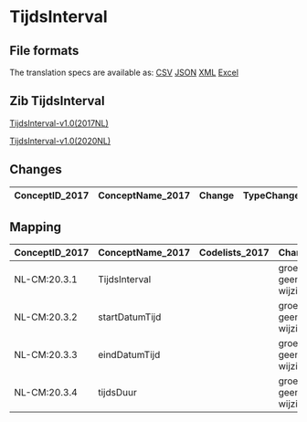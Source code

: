 # TijdsInterval
## File formats

The translation specs are available as: 
[CSV](../csv/TijdsInterval.csv) [JSON](../json/TijdsInterval.json) [XML](../xml/TijdsInterval.xml) [Excel](../excel/TijdsInterval.xlsx)



## Zib TijdsInterval

[TijdsInterval-v1.0(2017NL)](https://zibs.nl/wiki/TijdsInterval-v1.0(2017NL))

[TijdsInterval-v1.0(2020NL)](https://zibs.nl/wiki/TijdsInterval-v1.0(2020NL))









## Changes

| ConceptID_2017   | ConceptName_2017   | Change   | TypeChange   | Impact_heen   | TRANSLATIE_spec_heen   | Impact_terug   | TRANSLATIE_spec_terug   | Omschrijving   |
|------------------|--------------------|----------|--------------|---------------|------------------------|----------------|-------------------------|----------------|

## Mapping

| ConceptID_2017   | ConceptName_2017   | Codelists_2017   | Change                  | ConceptID_2020   | ConceptName_2020   | Codelists_2020   | Bits   | Omschrijving   | TypeChange   | Impact_heen   | TRANSLATIE_spec_heen   | Impact_terug   | TRANSLATIE_spec_terug   |
|:-----------------|:-------------------|:-----------------|:------------------------|:-----------------|:-------------------|:-----------------|:-------|:---------------|:-------------|:--------------|:-----------------------|:---------------|:------------------------|
| NL-CM:20.3.1     | TijdsInterval      |                  | groen: geen wijzigingen | NL-CM:20.3.1     | TijdsInterval      |                  |        |                |              |               |                        |                |                         |
| NL-CM:20.3.2     | startDatumTijd     |                  | groen: geen wijzigingen | NL-CM:20.3.2     | startDatumTijd     |                  |        |                |              |               |                        |                |                         |
| NL-CM:20.3.3     | eindDatumTijd      |                  | groen: geen wijzigingen | NL-CM:20.3.3     | eindDatumTijd      |                  |        |                |              |               |                        |                |                         |
| NL-CM:20.3.4     | tijdsDuur          |                  | groen: geen wijzigingen | NL-CM:20.3.4     | tijdsDuur          |                  |        |                |              |               |                        |                |                         |

